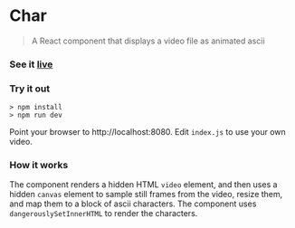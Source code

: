 # Char
> A React component that displays a video file as animated ascii

### See it [live](https://reidwilliams.github.io/char)

### Try it out
```shell
> npm install
> npm run dev
```

Point your browser to http://localhost:8080. Edit ```index.js``` to use your own video.

### How it works
The component renders a hidden HTML ```video``` element, and then uses a hidden ```canvas``` element to sample still frames from the video, resize them, and map them to a block of ascii characters. The component uses ```dangerouslySetInnerHTML``` to render the characters.